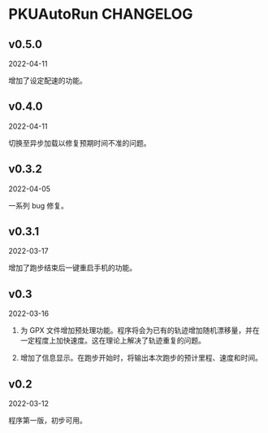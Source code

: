 # PKUAutoRun CHANGELOG

## v0.5.0

2022-04-11

增加了设定配速的功能。

## v0.4.0

2022-04-11

切换至异步加载以修复预期时间不准的问题。

## v0.3.2

2022-04-05

一系列 bug 修复。

## v0.3.1

2022-03-17

增加了跑步结束后一键重启手机的功能。

## v0.3

2022-03-16

1. 为 GPX 文件增加预处理功能。程序将会为已有的轨迹增加随机漂移量，并在一定程度上加快速度。这在理论上解决了轨迹重复的问题。

2. 增加了信息显示。在跑步开始时，将输出本次跑步的预计里程、速度和时间。

## v0.2

2022-03-12

程序第一版，初步可用。
